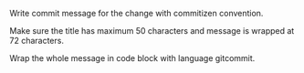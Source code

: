 Write commit message for the change with commitizen convention.

Make sure the title has maximum 50 characters and message is wrapped at 72 characters.

Wrap the whole message in code block with language gitcommit.
